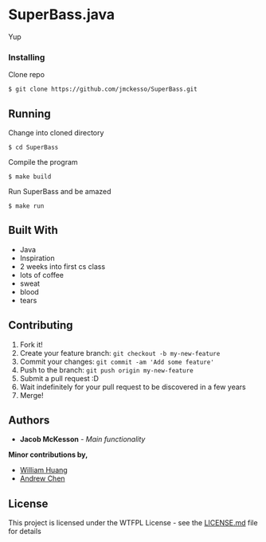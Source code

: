 # SuperBass.java

Yup


### Installing

Clone repo

```
$ git clone https://github.com/jmckesso/SuperBass.git
```

## Running

Change into cloned directory

```
$ cd SuperBass
```

Compile the program

```
$ make build
```

Run SuperBass and be amazed

```
$ make run
```

## Built With

* Java
* Inspiration
* 2 weeks into first cs class
* lots of coffee
* sweat
* blood
* tears

## Contributing

1. Fork it!
2. Create your feature branch: `git checkout -b my-new-feature`
3. Commit your changes: `git commit -am 'Add some feature'`
4. Push to the branch: `git push origin my-new-feature`
5. Submit a pull request :D
6. Wait indefinitely for your pull request to be discovered in a few years
7. Merge!

## Authors

* **Jacob McKesson** - *Main functionality* 

**Minor contributions by,**
* [William Huang](https://github.com/whuang8)
* [Andrew Chen](https://github.com/chenan02)

## License

This project is licensed under the WTFPL License - see the [LICENSE.md](LICENSE.md) file for details
